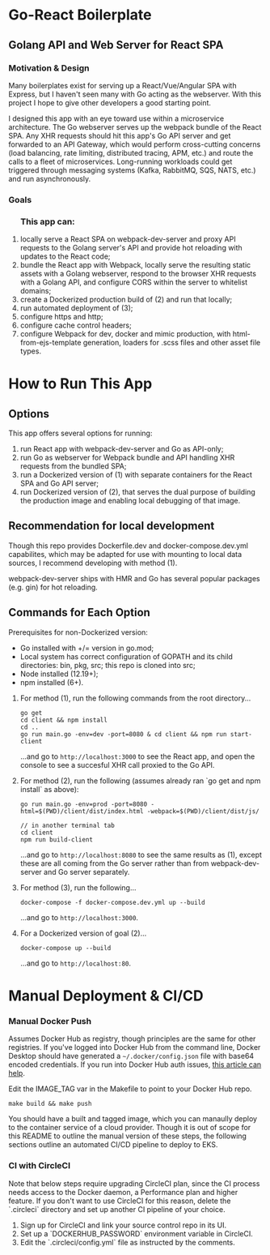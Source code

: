 # Go-React Boilerplate

## Golang API and Web Server for React SPA

### Motivation & Design
<p>Many boilerplates exist for serving up a React/Vue/Angular SPA with Express, but I haven't seen many with Go acting as the webserver. With this project I hope to give other developers a good starting point.</p><p>I designed this app with an eye toward use within a microservice architecture. The Go webserver serves up the webpack bundle of the React SPA. Any XHR requests should hit this app's Go API server and get forwarded to an API Gateway, which would perform cross-cutting concerns (load balancing, rate limiting, distributed tracing, APM, etc.) and route the calls to a fleet of microservices. Long-running workloads could get triggered through messaging systems (Kafka, RabbitMQ, SQS, NATS, etc.) and run asynchronously.</p>

### Goals
<ol><h3>This app can: </h3>
<li>locally serve a React SPA on webpack-dev-server and proxy API requests to the Golang server's API and provide hot reloading with updates to the React code;</li>
<li>bundle the React app with Webpack, locally serve the resulting static assets with a Golang webserver, respond to the browser XHR requests with a Golang API, and configure CORS within the server to whitelist domains;</li>
<li>create a Dockerized production build of (2) and run that locally;</li>
<li>run automated deployment of (3);</li>
<li>configure https and http;</li>
<li>configure cache control headers;</li>
<li>configure Webpack for dev, docker and mimic production, with html-from-ejs-template generation, loaders for .scss files and other asset file types.
</ol>

# How to Run This App
## Options
<p>This app offers several options for running: </p>
<ol>
<li>run React app with webpack-dev-server and Go as API-only;</li>
<li>run Go as webserver for Webpack bundle and API handling XHR requests from the bundled SPA;</li>
<li>run a Dockerized version of (1) with separate containers for the React SPA and Go API server;</li>
<li>run Dockerized version of (2), that serves the dual purpose of building the production image and enabling local debugging of that image.</li>
</ol>

## Recommendation for local development
<p>Though this repo provides Dockerfile.dev and docker-compose.dev.yml capabilites, which may be adapted for use with mounting to local data sources, I recommend developing with method (1).</p><p>webpack-dev-server ships with HMR and Go has several popular packages (e.g. gin) for hot reloading. </p>

## Commands for Each Option

Prerequisites for non-Dockerized version:
<ul>
  <li>Go installed with +/= version in go.mod;</li>
  <li>Local system has correct configuration of GOPATH and its child directories: bin, pkg, src; this repo is cloned into src;</li>
  <li>Node installed (12.19+);</li>
  <li>npm installed (6+).</li>
</ul>
<ol>
  <li>For method (1), run the following commands from the root directory...

  ```
  go get
  cd client && npm install
  cd ..
  go run main.go -env=dev -port=8080 & cd client && npm run start-client
  ```

  ...and go to `http://localhost:3000` to see the React app, and open the console to see a succesful XHR call proxied to the Go API.
  </li>
  <li>For method (2), run the following (assumes already ran `go get and npm install` as above):

  ```
  go run main.go -env=prod -port=8080 -html=$(PWD)/client/dist/index.html -webpack=$(PWD)/client/dist/js/

  // in another terminal tab
  cd client
  npm run build-client
  ```

  ...and go to `http://localhost:8080` to see the same results as (1), except these are all coming from the Go server rather than from webpack-dev-server and Go server separately.
  </li>
    <li>For method (3), run the following...

  ```
  docker-compose -f docker-compose.dev.yml up --build
  ```

  ...and go to `http://localhost:3000`.
  </li>
  <li>For a Dockerized version of goal (2)...

  ```
  docker-compose up --build
  ```

  ...and go to `http://localhost:80`.
  </li>
</ol>

# Manual Deployment & CI/CD

### Manual Docker Push

Assumes Docker Hub as registry, though principles are the same for other registries. If you've logged into Docker Hub from the command line, Docker Desktop should have generated a `~/.docker/config.json` file with base64 encoded credentials. If you run into Docker Hub auth issues, [this article can help](https://mesosphere.github.io/marathon/docs/native-docker-private-registry.html).

Edit the IMAGE_TAG var in the Makefile to point to your Docker Hub repo.

```
make build && make push
```

You should have a built and tagged image, which you can manaully deploy to the container service of a cloud provider. Though it is out of scope for this README to outline the manual version of these steps, the following sections outline an automated CI/CD pipeline to deploy to EKS.

### CI with CircleCI

<p>Note that below steps require upgrading CircleCI plan, since the CI process needs access to the Docker daemon, a Performance plan and higher feature. If you don't want to use CircleCI for this reason, delete the `.circleci` directory and set up another CI pipeline of your choice.
<ol>
  <li>Sign up for CircleCI and link your source control repo in its UI.</li>
  <li>Set up a `DOCKERHUB_PASSWORD` environment variable in CircleCI.</li>
  <li>Edit the `.circleci/config.yml` file as instructed by the comments.</li>

